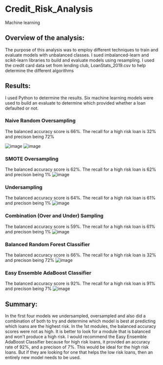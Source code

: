 # Credit_Risk_Analysis
Machine learning
## Overview of the analysis: 
The purpose of this analysis was to employ different techniques to train and evaluate models with unbalanced classes. I sued imbalanced-learn and scikit-learn libraries to build and evaluate models using resampling. I used the credit card data set from lending club, LoanStats_2019.csv to help determine the different algorithms

## Results: 
I used Python to determine the results. Six machine learning models were used to build an evaluate to determine which provided whether a loan defaulted or not.
### Naive Random Oversampling
The balanced accuracy score is 66%. The recall for a high risk loan is 32% and precison being 72%

![image](https://user-images.githubusercontent.com/96274446/166161601-10f0b383-5049-43c2-bbb6-1847592f327c.png)
![image](https://user-images.githubusercontent.com/96274446/166162126-45ca4203-3139-4118-8bca-54a7e0ee17e6.png)


### SMOTE Oversampling
The balanced accuracy score is 62%. The recall for a high risk loan is 62% and precison being 1%
![image](https://user-images.githubusercontent.com/96274446/166161609-888bd060-f913-4565-9937-59f7de41cb92.png)

### Undersampling
The balanced accuracy score is 64%. The recall for a high risk loan is 61% and precison being 1%
![image](https://user-images.githubusercontent.com/96274446/166161652-9b07a93c-46ac-41a0-ad71-f192c633e2d9.png)

### Combination (Over and Under) Sampling
The balanced accuracy score is 59%. The recall for a high risk loan is 61% and precison being 1%
![image](https://user-images.githubusercontent.com/96274446/166161660-30644c03-5ec5-4a1e-9a6e-930083cd99ab.png)

### Balanced Random Forest Classifier
The balanced accuracy score is 66%. The recall for a high risk loan is 32% and precison being 72%
![image](https://user-images.githubusercontent.com/96274446/166161708-637070fd-52d6-4d31-abb9-43acb5e87822.png)

### Easy Ensemble AdaBoost Classifier
The balanced accuracy score is 92%. The recall for a high risk loan is 91% and precison being 7%
![image](https://user-images.githubusercontent.com/96274446/166161729-0b40ac78-f9d4-4f20-bd75-c3904a51ff1a.png)

## Summary: 
In the first four models we undersampled, oversampled and also did a combination of both to try and determine which model is best at predicting which loans are the highest risk. In the 1st modules, the balanced accuracy scores were not as high. It is better to look for a module that is balanced and won't produce a high risk. I would recommend the Easy Ensemble AdaBoost Classifier because for high risk loans, it provided an accuracy rate of 92%, and a precison of 7%. This would be ideal for the high risk loans. But if they are looking for one that helps the low risk loans, then an entirely new model needs to be used. 

